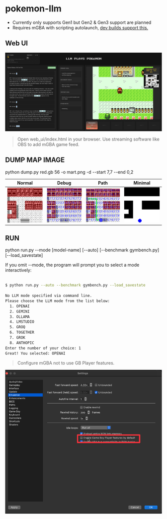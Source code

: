 # pokemon-llm

- Currently only supports Gen1 but Gen2 & Gen3 support are planned
- Requires mGBA with scripting autolaunch, [dev builds support this.](https://mgba.io/downloads.html#development-downloads)

## Web UI

![webui](images/ui.png)

> Open web_ui/index.html in your browser. Use streaming software like OBS to add mGBA game feed.

## DUMP MAP IMAGE

python dump.py red.gb 56 -o mart.png -d --start 7,7 --end 0,2

| Normal                          | Debug                          | Path                                | Minimal                          |
| ------------------------------- | ------------------------------ | ----------------------------------- | -------------------------------- |
| ![Alt1](images/normal_mart.png) | ![Alt2](images/debug_mart.png) | ![Alt3](images/path_debug_mart.png) | ![Alt4](images/minimal_mart.png) |

## RUN

python run.py --mode [model-name] [--auto] [--benchmark gymbench.py] [--load_savestate]

If you omit --mode, the program will prompt you to select a mode interactively:

```bash

$ python run.py --auto --benchmark gymbench.py --load_savestate

No LLM mode specified via command line.
Please choose the LLM mode from the list below:
  1. OPENAI
  2. GEMINI
  3. OLLAMA
  4. LMSTUDIO
  5. GROQ
  6. TOGETHER
  7. GROK
  8. ANTHOPIC
Enter the number of your choice: 1
Great! You selected: OPENAI

```

> Configure mGBA not to use GB Player features.

![Alt1](images/no_gbp.png)
